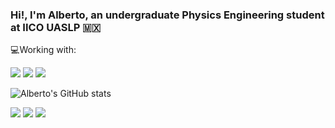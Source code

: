 ### Hi!, I'm Alberto, an undergraduate Physics Engineering student at IICO UASLP :mexico:
:computer:Working with:

<a><img src="https://img.shields.io/badge/Ubuntu-E95420?style=for-the-badge&logo=ubuntu&logoColor=white"/><a/>
<a><img src="https://img.shields.io/badge/Python-14354C?style=for-the-badge&logo=python&logoColor=white"/><a/>
<a><img src="https://img.shields.io/badge/Jupyter-F37626.svg?&style=for-the-badge&logo=Jupyter&logoColor=white"/><a/>

  
![Alberto's GitHub stats](https://github-readme-stats.vercel.app/api?username=AlbertoSegura24&show_icons=true&theme=dark)


<a href="https://instagram.com/gael_alberto2001"><img src="https://img.shields.io/badge/instagram-E4405F.svg?style=for-the-badge&logo=instagram&logoColor=white"/></a>
<a href="https://twitter.com/AlbertoSegurad5"><img src="https://img.shields.io/badge/twitter-1DA1F2.svg?style=for-the-badge&logo=twitter&logoColor=white"/></a>
<a href="mailto:gaelmosco6@gmail.com"><img src="https://img.shields.io/badge/Gmail-D14836?style=for-the-badge&logo=gmail&logoColor=white"/></a>
